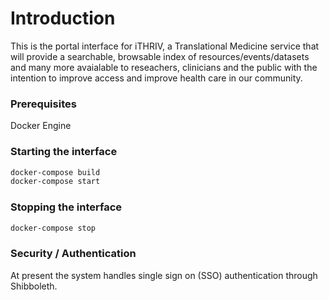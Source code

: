 # Introduction

This is the portal interface for iTHRIV, a Translational Medicine service that will provide a searchable, browsable index of resources/events/datasets and many more avaialable to reseachers, clinicians and the public with the intention to improve access and improve health care in our community.

### Prerequisites

Docker Engine

### Starting the interface

```BASH
docker-compose build
docker-compose start
```

### Stopping the interface

```BASH
docker-compose stop
```

### Security / Authentication

At present the system handles single sign on (SSO) authentication through Shibboleth.
